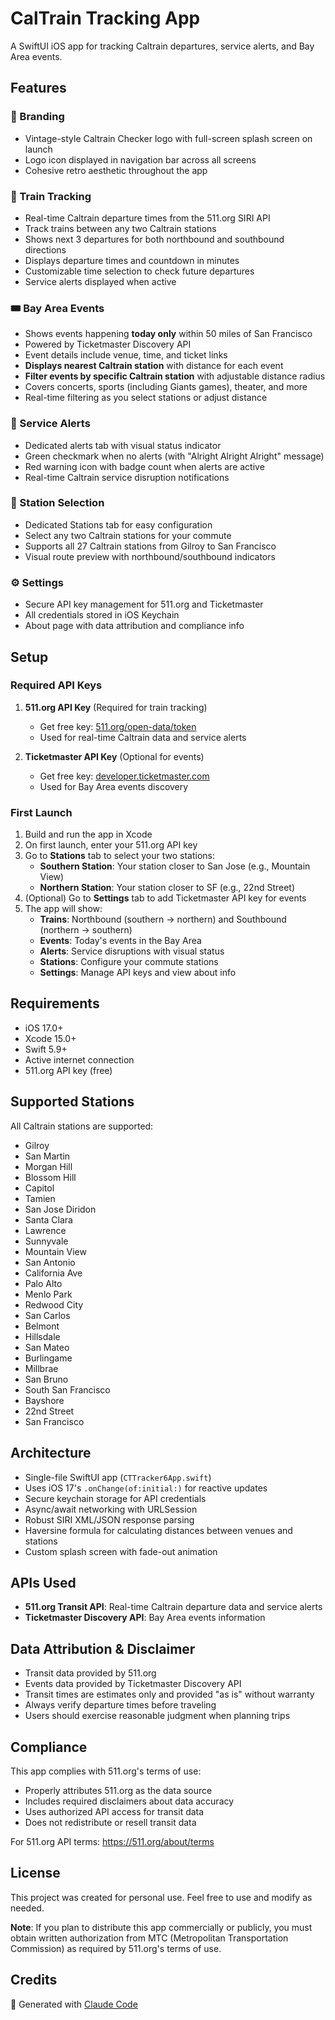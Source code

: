 # CalTrain Tracking App

A SwiftUI iOS app for tracking Caltrain departures, service alerts, and Bay Area events.

## Features

### 🎨 Branding
- Vintage-style Caltrain Checker logo with full-screen splash screen on launch
- Logo icon displayed in navigation bar across all screens
- Cohesive retro aesthetic throughout the app

### 🚂 Train Tracking
- Real-time Caltrain departure times from the 511.org SIRI API
- Track trains between any two Caltrain stations
- Shows next 3 departures for both northbound and southbound directions
- Displays departure times and countdown in minutes
- Customizable time selection to check future departures
- Service alerts displayed when active

### 🎟️ Bay Area Events
- Shows events happening **today only** within 50 miles of San Francisco
- Powered by Ticketmaster Discovery API
- Event details include venue, time, and ticket links
- **Displays nearest Caltrain station** with distance for each event
- **Filter events by specific Caltrain station** with adjustable distance radius
- Covers concerts, sports (including Giants games), theater, and more
- Real-time filtering as you select stations or adjust distance

### 🚨 Service Alerts
- Dedicated alerts tab with visual status indicator
- Green checkmark when no alerts (with "Alright Alright Alright" message)
- Red warning icon with badge count when alerts are active
- Real-time Caltrain service disruption notifications

### 📍 Station Selection
- Dedicated Stations tab for easy configuration
- Select any two Caltrain stations for your commute
- Supports all 27 Caltrain stations from Gilroy to San Francisco
- Visual route preview with northbound/southbound indicators

### ⚙️ Settings
- Secure API key management for 511.org and Ticketmaster
- All credentials stored in iOS Keychain
- About page with data attribution and compliance info

## Setup

### Required API Keys

1. **511.org API Key** (Required for train tracking)
   - Get free key: [511.org/open-data/token](https://511.org/open-data/token)
   - Used for real-time Caltrain data and service alerts

2. **Ticketmaster API Key** (Optional for events)
   - Get free key: [developer.ticketmaster.com](https://developer.ticketmaster.com)
   - Used for Bay Area events discovery

### First Launch

1. Build and run the app in Xcode
2. On first launch, enter your 511.org API key
3. Go to **Stations** tab to select your two stations:
   - **Southern Station**: Your station closer to San Jose (e.g., Mountain View)
   - **Northern Station**: Your station closer to SF (e.g., 22nd Street)
4. (Optional) Go to **Settings** tab to add Ticketmaster API key for events
5. The app will show:
   - **Trains**: Northbound (southern → northern) and Southbound (northern → southern)
   - **Events**: Today's events in the Bay Area
   - **Alerts**: Service disruptions with visual status
   - **Stations**: Configure your commute stations
   - **Settings**: Manage API keys and view about info

## Requirements

- iOS 17.0+
- Xcode 15.0+
- Swift 5.9+
- Active internet connection
- 511.org API key (free)

## Supported Stations

All Caltrain stations are supported:
- Gilroy
- San Martin
- Morgan Hill
- Blossom Hill
- Capitol
- Tamien
- San Jose Diridon
- Santa Clara
- Lawrence
- Sunnyvale
- Mountain View
- San Antonio
- California Ave
- Palo Alto
- Menlo Park
- Redwood City
- San Carlos
- Belmont
- Hillsdale
- San Mateo
- Burlingame
- Millbrae
- San Bruno
- South San Francisco
- Bayshore
- 22nd Street
- San Francisco

## Architecture

- Single-file SwiftUI app (`CTTracker6App.swift`)
- Uses iOS 17's `.onChange(of:initial:)` for reactive updates
- Secure keychain storage for API credentials
- Async/await networking with URLSession
- Robust SIRI XML/JSON response parsing
- Haversine formula for calculating distances between venues and stations
- Custom splash screen with fade-out animation

## APIs Used

- **511.org Transit API**: Real-time Caltrain departure data and service alerts
- **Ticketmaster Discovery API**: Bay Area events information

## Data Attribution & Disclaimer

- Transit data provided by 511.org
- Events data provided by Ticketmaster Discovery API
- Transit times are estimates only and provided "as is" without warranty
- Always verify departure times before traveling
- Users should exercise reasonable judgment when planning trips

## Compliance

This app complies with 511.org's terms of use:
- Properly attributes 511.org as the data source
- Includes required disclaimers about data accuracy
- Uses authorized API access for transit data
- Does not redistribute or resell transit data

For 511.org API terms: https://511.org/about/terms

## License

This project was created for personal use. Feel free to use and modify as needed.

**Note**: If you plan to distribute this app commercially or publicly, you must obtain written authorization from MTC (Metropolitan Transportation Commission) as required by 511.org's terms of use.

## Credits

🤖 Generated with [Claude Code](https://claude.com/claude-code)
